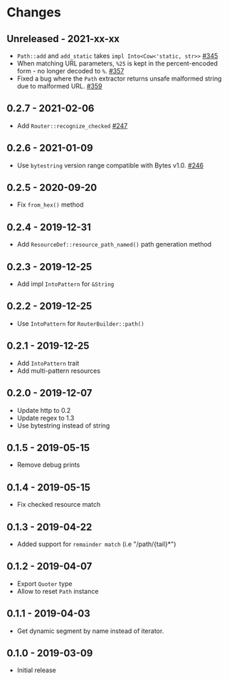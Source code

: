 # Changes

## Unreleased - 2021-xx-xx
* `Path::add` and `add_static` takes `impl Into<Cow<'static, str>>` [#345]
* When matching URL parameters, `%25` is kept in the percent-encoded form - no longer decoded to `%`. [#357]
* Fixed a bug where the `Path` extractor returns unsafe malformed string due to malformed URL. [#359]

[#345]: https://github.com/actix/actix-net/pull/345
[#357]: https://github.com/actix/actix-net/pull/357
[#359]: https://github.com/actix/actix-net/pull/359


## 0.2.7 - 2021-02-06
* Add `Router::recognize_checked` [#247]

[#247]: https://github.com/actix/actix-net/pull/247


## 0.2.6 - 2021-01-09
* Use `bytestring` version range compatible with Bytes v1.0. [#246]

[#246]: https://github.com/actix/actix-net/pull/246


## 0.2.5 - 2020-09-20
* Fix `from_hex()` method


## 0.2.4 - 2019-12-31
* Add `ResourceDef::resource_path_named()` path generation method


## 0.2.3 - 2019-12-25
* Add impl `IntoPattern` for `&String`


## 0.2.2 - 2019-12-25
* Use `IntoPattern` for `RouterBuilder::path()`


## 0.2.1 - 2019-12-25
* Add `IntoPattern` trait
* Add multi-pattern resources


## 0.2.0 - 2019-12-07
* Update http to 0.2
* Update regex to 1.3
* Use bytestring instead of string


## 0.1.5 - 2019-05-15
* Remove debug prints


## 0.1.4 - 2019-05-15
* Fix checked resource match


## 0.1.3 - 2019-04-22
* Added support for `remainder match` (i.e "/path/{tail}*")


## 0.1.2 - 2019-04-07
* Export `Quoter` type
* Allow to reset `Path` instance


## 0.1.1 - 2019-04-03
* Get dynamic segment by name instead of iterator.


## 0.1.0 - 2019-03-09
* Initial release
